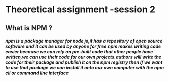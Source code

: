 # Theoretical assignment -session 2

## What is NPM ?
 ##### npm is a package manager for node js,it has a repository of open source software and it can be  used by anyone for free.npm makes writing code easier  because we can rely on pre-built code that other people have written,we can use their code for  our  own projects.authors will write  the code for their package and publish it on the npm registry then if we want to use that package  we can install it onto our own computer with the npm cli or command line interface
